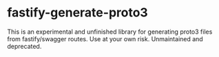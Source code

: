 # fastify-generate-proto3
This is an experimental and unfinished library for generating proto3 files from fastify/swagger routes.
Use at your own risk. Unmaintained and deprecated.
